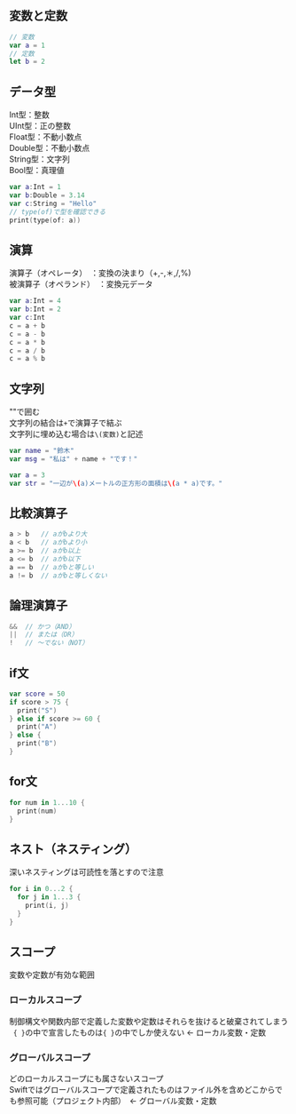 ## 変数と定数
``` swift
// 変数
var a = 1
// 定数
let b = 2
```

## データ型
Int型：整数<br>
UInt型：正の整数<br>
Float型：不動小数点<br>
Double型：不動小数点<br>
String型：文字列<br>
Bool型：真理値<br>
``` swift
var a:Int = 1
var b:Double = 3.14
var c:String = "Hello"
// type(of)で型を確認できる
print(type(of: a))
```

## 演算
演算子（オペレータ）　：変換の決まり（+,-,＊,/,%)<br>
被演算子（オペランド）　：変換元データ
``` swift
var a:Int = 4
var b:Int = 2
var c:Int
c = a + b
c = a - b
c = a * b
c = a / b
c = a % b
```

## 文字列
""で囲む<br>
文字列の結合は```+```で演算子で結ぶ<br>
文字列に埋め込む場合は```\(変数)```と記述
``` swift
var name = "鈴木"
var msg = "私は" + name + "です！"

var a = 3
var str = "一辺が\(a)メートルの正方形の面積は\(a * a)です。"
```

## 比較演算子
``` swift
a > b   // aがbより大
a < b   // aがbより小
a >= b  // aがb以上
a <= b  // aがb以下
a == b  // aがbと等しい
a != b  // aがbと等しくない
```

## 論理演算子
``` swift
&&  // かつ（AND）
||  // または（OR）
!   // 〜でない（NOT）
```

## if文
``` swift
var score = 50
if score > 75 {
  print("S")
} else if score >= 60 {
  print("A")
} else {
  print("B")
}
```

## for文
``` swift
for num in 1...10 {
  print(num)
}
```

## ネスト（ネスティング）
深いネスティングは可読性を落とすので注意
``` swift
for i in 0...2 {
  for j in 1...3 {
    print(i, j)
  }
}
```

## スコープ
変数や定数が有効な範囲
### ローカルスコープ
制御構文や関数内部で定義した変数や定数はそれらを抜けると破棄されてしまう<br>
``` { }```の中で宣言したものは```{ }```の中でしか使えない <- ローカル変数・定数

### グローバルスコープ
どのローカルスコープにも属さないスコープ<br>
Swiftではグローバルスコープで定義されたものはファイル外を含めどこからでも参照可能（プロジェクト内部）　<- グローバル変数・定数

